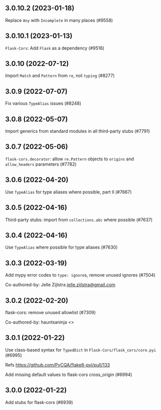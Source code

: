 ## 3.0.10.2 (2023-01-18)

Replace `Any` with `Incomplete` in many places (#9558)

## 3.0.10.1 (2023-01-13)

`Flask-Cors`: Add `Flask` as a dependency (#9516)

## 3.0.10 (2022-07-12)

Import `Match` and `Pattern` from `re`, not `typing` (#8277)

## 3.0.9 (2022-07-07)

Fix various `TypeAlias` issues (#8248)

## 3.0.8 (2022-05-07)

Import generics from standard modules in all third-party stubs (#7791)

## 3.0.7 (2022-05-06)

`flask-cors.decorator`: allow `re.Pattern` objects to `origins` and `allow_headers` parameters (#7782)

## 3.0.6 (2022-04-20)

Use `TypeAlias` for type aliases where possible, part II (#7667)

## 3.0.5 (2022-04-16)

Third-party stubs: import from `collections.abc` where possible (#7637)

## 3.0.4 (2022-04-16)

Use `TypeAlias` where possible for type aliases (#7630)

## 3.0.3 (2022-03-19)

Add mypy error codes to `type: ignore`s, remove unused ignores (#7504)

Co-authored-by: Jelle Zijlstra <jelle.zijlstra@gmail.com>

## 3.0.2 (2022-02-20)

flask-cors: remove unused allowlist (#7309)

Co-authored-by: hauntsaninja <>

## 3.0.1 (2022-01-22)

Use class-based syntax for `TypedDict` in `Flask-Cors/flask_cors/core.pyi` (#6995)

Refs https://github.com/PyCQA/flake8-pyi/pull/133

Add missing default values to flask-cors cross_origin (#6994)

## 3.0.0 (2022-01-22)

Add stubs for flask-cors (#6939)

